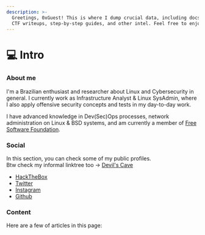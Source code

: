 ```yaml
---
description: >-
  Greetings, 0xGuest! This is where I dump crucial data, including docs, tips,
  CTF writeups, step-by-step guides, and other intel. Feel free to enjoy.
---
```


# 💻 Intro

### About me

I'm a Brazilian enthusiast and researcher about Linux and Cybersecurity in general. I currently work as Infrastructure Analyst & Linux SysAdmin, where I also apply offensive security concepts and tests in my day-to-day work.

I have advanced knowledge in Dev(Sec)Ops processes, network administration on Linux & BSD systems, and am currently a member of [Free Software Foundation](https://fsf.org).

### Social

In this section, you can check some of my public profiles.\
Btw check my informal linktree too -> [Devil's Cave](https://satanshy.com)

* [HackTheBox](https://app.hackthebox.com/profile/1396376)
* [Twitter](https://twitter.com/devilgothies)
* [Instagram](https://instagram.com/devilgothies)
* [Github](https://github.com/devilgothies)

### Content

Here are a few of articles in this page:
